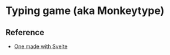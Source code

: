 # Typing game (aka Monkeytype)

## Reference
* [One made with Svelte](https://www.youtube.com/watch?v=kMz_Ba_OF2w)
